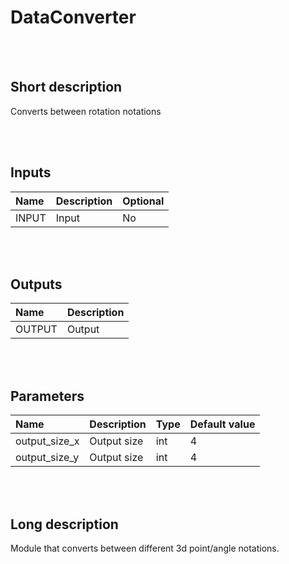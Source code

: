 # DataConverter


<br><br>
## Short description

Converts between rotation notations

<br><br>

## Inputs

|Name|Description|Optional|
|:----|:-----------|:-------|
|INPUT|Input|No|

<br><br>

## Outputs

|Name|Description|
|:----|:-----------|
|OUTPUT|Output|

<br><br>

## Parameters

|Name|Description|Type|Default value|
|:----|:-----------|:----|:-------------|
|output_size_x|Output size|int|4|
|output_size_y|Output size|int|4|

<br><br>
## Long description
Module that converts between different 3d point/angle notations.